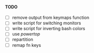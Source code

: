 #### TODO
  - [ ] remove output from keymaps function
  - [ ] write script for switching monitors
  - [ ] write script for inverting bash colors
  - [ ] use _powertop_
  - [ ] repartition
  - [ ] remap fn keys
